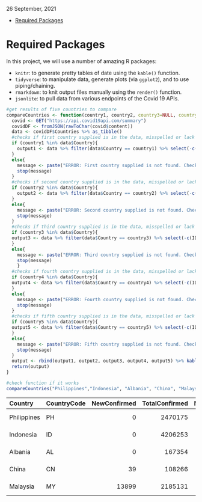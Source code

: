 26 September, 2021

-   [Required Packages](#required-packages)

# Required Packages

In this project, we will use a number of amazing R packages:

-   `knitr`: to generate pretty tables of date using the `kable()`
    function.  
-   `tidyverse`: to manipulate data, generate plots (via `ggplot2`), and
    to use piping/chaining.  
-   `rmarkdown`: to knit output files manually using the `render()`
    function.  
-   `jsonlite`: to pull data from various endpoints of the Covid 19
    APIs.

``` r
#get results of five countries to compare
compareCountries <- function(country1, country2, country3=NULL, country4=NULL, country5=NULL){
  covid <- GET("https://api.covid19api.com/summary")
  covidDF <- fromJSON(rawToChar(covid$content))
  data <- covidDF$Countries %>% as_tibble()
  #checks if first country supplied is in the data, misspelled or lack quotation marks
  if (country1 %in% data$Country){
    output1 <- data %>% filter(data$Country == country1) %>% select(-c(ID,Slug, Premium))
  }
  else{
    message <- paste("ERROR: First country supplied is not found. Check spelling or use quotation marks.")
    stop(message)
  }
  #checks if second country supplied is in the data, misspelled or lack quotation marks
  if (country2 %in% data$Country){
    output2 <- data %>% filter(data$Country == country2) %>% select(-c(ID,Slug, Premium))
  }
  else{
    message <- paste("ERROR: Second country supplied is not found. Check spelling or use quotation marks.")
    stop(message)
  }
  #checks if third country supplied is in the data, misspelled or lack quotation marks
  if (country3 %in% data$Country){
  output3 <- data %>% filter(data$Country == country3) %>% select(-c(ID,Slug, Premium))
  }
  else{
    message <- paste("ERROR: Third country supplied is not found. Check spelling or use quotation marks.")
    stop(message)
    }
  #checks if fourth country supplied is in the data, misspelled or lack quotation marks  
  if (country4 %in% data$Country){
  output4 <- data %>% filter(data$Country == country4) %>% select(-c(ID,Slug, Premium))
  }
  else{
    message <- paste("ERROR: Fourth country supplied is not found. Check spelling or use quotation marks.")
    stop(message)
  }
  #checks if fifth country supplied is in the data, misspelled or lack quotation marks  
  if (country5 %in% data$Country){
  output5 <- data %>% filter(data$Country == country5) %>% select(-c(ID,Slug, Premium))
  }
  else{
    message <- paste("ERROR: Fifth country supplied is not found. Check spelling or use quotation marks.")
    stop(message)
  }
  output <- rbind(output1, output2, output3, output4, output5) %>% kable()
  return(output)
}

#check function if it works
compareCountries("Philippines","Indonesia", "Albania", "China", "Malaysia")
```

| Country     | CountryCode | NewConfirmed | TotalConfirmed | NewDeaths | TotalDeaths | NewRecovered | TotalRecovered | Date                     |
|:------------|:------------|-------------:|---------------:|----------:|------------:|-------------:|---------------:|:-------------------------|
| Philippines | PH          |            0 |        2470175 |         0 |       37405 |            0 |              0 | 2021-09-26T22:23:17.041Z |
| Indonesia   | ID          |            0 |        4206253 |         0 |      141381 |            0 |              0 | 2021-09-26T22:23:17.041Z |
| Albania     | AL          |            0 |         167354 |         0 |        2629 |            0 |              0 | 2021-09-26T22:23:17.041Z |
| China       | CN          |           39 |         108266 |         0 |        4849 |            0 |              0 | 2021-09-26T22:23:17.041Z |
| Malaysia    | MY          |        13899 |        2185131 |       228 |       25159 |            0 |              0 | 2021-09-26T22:23:17.041Z |
